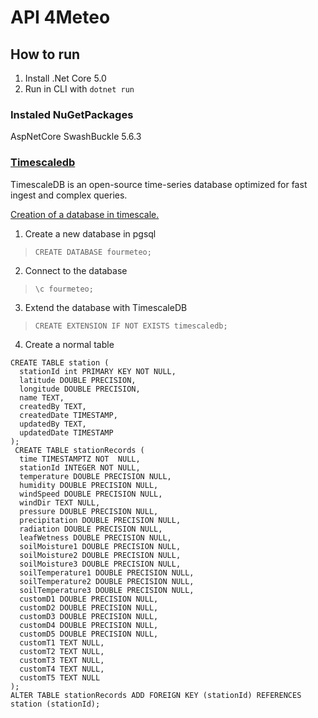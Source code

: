 # API 4Meteo


## How to run

1. Install .Net Core 5.0
2. Run in CLI with `dotnet run`

### Instaled NuGetPackages

AspNetCore SwashBuckle 5.6.3

### [Timescaledb](https://docs.timescale.com/latest/main)

TimescaleDB is an open-source time-series database optimized for fast ingest and complex queries.

[Creation of a database in timescale.](https://docs.timescale.com/latest/getting-started/setup)

1. Create a new database in pgsql
> `CREATE DATABASE fourmeteo;`
2. Connect to the database
>`\c fourmeteo;`
3. Extend the database with TimescaleDB
>`CREATE EXTENSION IF NOT EXISTS timescaledb;`
4. Create a normal table

```
CREATE TABLE station (
  stationId int PRIMARY KEY NOT NULL,
  latitude DOUBLE PRECISION,
  longitude DOUBLE PRECISION,
  name TEXT,
  createdBy TEXT,
  createdDate TIMESTAMP,
  updatedBy TEXT,
  updatedDate TIMESTAMP
);
 CREATE TABLE stationRecords (
  time TIMESTAMPTZ NOT  NULL,
  stationId INTEGER NOT NULL,
  temperature DOUBLE PRECISION NULL,
  humidity DOUBLE PRECISION NULL,
  windSpeed DOUBLE PRECISION NULL,
  windDir TEXT NULL,
  pressure DOUBLE PRECISION NULL,
  precipitation DOUBLE PRECISION NULL,
  radiation DOUBLE PRECISION NULL,
  leafWetness DOUBLE PRECISION NULL,
  soilMoisture1 DOUBLE PRECISION NULL,
  soilMoisture2 DOUBLE PRECISION NULL,
  soilMoisture3 DOUBLE PRECISION NULL,
  soilTemperature1 DOUBLE PRECISION NULL, 
  soilTemperature2 DOUBLE PRECISION NULL,
  soilTemperature3 DOUBLE PRECISION NULL,
  customD1 DOUBLE PRECISION NULL,
  customD2 DOUBLE PRECISION NULL,
  customD3 DOUBLE PRECISION NULL,
  customD4 DOUBLE PRECISION NULL,
  customD5 DOUBLE PRECISION NULL,
  customT1 TEXT NULL,
  customT2 TEXT NULL,
  customT3 TEXT NULL,
  customT4 TEXT NULL,
  customT5 TEXT NULL
);
ALTER TABLE stationRecords ADD FOREIGN KEY (stationId) REFERENCES station (stationId);
```

